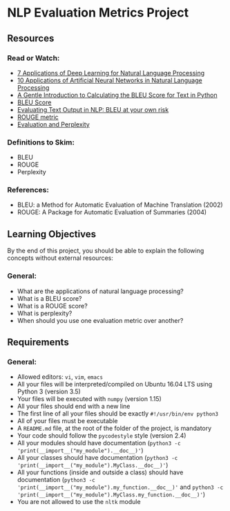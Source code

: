 # NLP Evaluation Metrics Project

## Resources

### Read or Watch:
- [7 Applications of Deep Learning for Natural Language Processing](#)
- [10 Applications of Artificial Neural Networks in Natural Language Processing](#)
- [A Gentle Introduction to Calculating the BLEU Score for Text in Python](#)
- [BLEU Score](#)
- [Evaluating Text Output in NLP: BLEU at your own risk](#)
- [ROUGE metric](#)
- [Evaluation and Perplexity](#)

### Definitions to Skim:
- BLEU
- ROUGE
- Perplexity

### References:
- BLEU: a Method for Automatic Evaluation of Machine Translation (2002)
- ROUGE: A Package for Automatic Evaluation of Summaries (2004)

## Learning Objectives
By the end of this project, you should be able to explain the following concepts without external resources:

### General:
- What are the applications of natural language processing?
- What is a BLEU score?
- What is a ROUGE score?
- What is perplexity?
- When should you use one evaluation metric over another?

## Requirements

### General:
- Allowed editors: `vi`, `vim`, `emacs`
- All your files will be interpreted/compiled on Ubuntu 16.04 LTS using Python 3 (version 3.5)
- Your files will be executed with `numpy` (version 1.15)
- All your files should end with a new line
- The first line of all your files should be exactly `#!/usr/bin/env python3`
- All of your files must be executable
- A `README.md` file, at the root of the folder of the project, is mandatory
- Your code should follow the `pycodestyle` style (version 2.4)
- All your modules should have documentation (`python3 -c 'print(__import__("my_module").__doc__)'`)
- All your classes should have documentation (`python3 -c 'print(__import__("my_module").MyClass.__doc__)'`)
- All your functions (inside and outside a class) should have documentation (`python3 -c 'print(__import__("my_module").my_function.__doc__)'` and `python3 -c 'print(__import__("my_module").MyClass.my_function.__doc__)'`)
- You are not allowed to use the `nltk` module